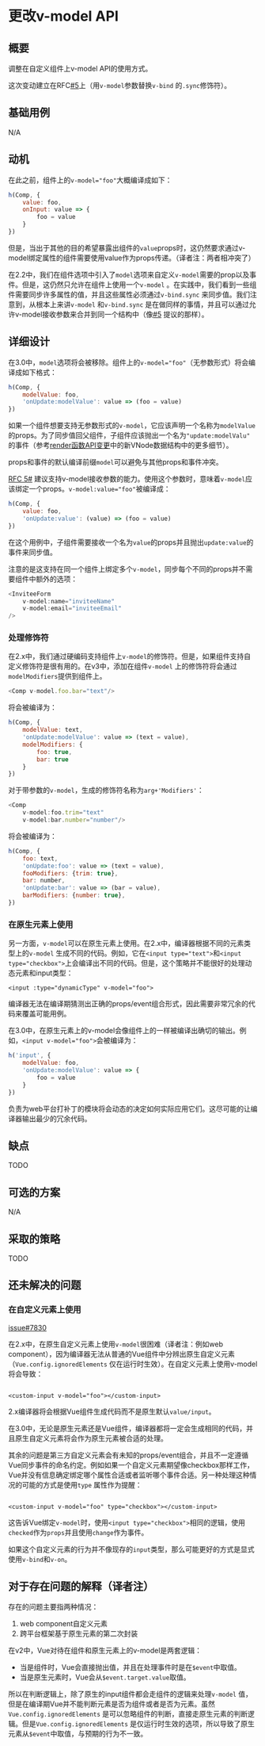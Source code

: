 # 更改v-model API

## 概要

调整在自定义组件上v-model API的使用方式。

这次变动建立在RFC[#5](/vue-ecology/rfcs/0005-replace-v-bind-sync-with-v-model-argument.md)上（用`v-model`参数替换`v-bind`
的`.sync`修饰符）。

## 基础用例

N/A

## 动机

在此之前，组件上的`v-model="foo"`大概编译成如下：

```js
h(Comp, {
    value: foo,
    onInput: value => {
        foo = value
    }
})
```

但是，当出于其他的目的希望暴露出组件的`value`props时，这仍然要求通过v-model绑定属性的组件需要使用value作为props传递。（译者注：两者相冲突了）

在2.2中，我们在组件选项中引入了`model`选项来自定义`v-model`需要的prop以及事件。但是，这仍然只允许在组件上使用一个`v-model`
。在实践中，我们看到一些组件需要同步许多属性的值，并且这些属性必须通过`v-bind.sync`
来同步值。我们注意到，从根本上来讲`v-model`
和`v-bind.sync`
是在做同样的事情，并且可以通过允许v-model接收参数来合并到同一个结构中（像[#5](/vue-ecology/rfcs/0005-replace-v-bind-sync-with-v-model-argument.md)
提议的那样）。

## 详细设计

在3.0中，`model`选项将会被移除。组件上的`v-model="foo"`（无参数形式）将会编译成如下格式：

```js
h(Comp, {
    modelValue: foo,
    'onUpdate:modelValue': value => (foo = value)
})
```

如果一个组件想要支持无参数形式的`v-model`，它应该声明一个名称为`modelValue`
的props。为了同步值回父组件，子组件应该抛出一个名为`"update:modelValu"`
的事件（参考[render函数API变更](/vue-ecology/rfcs/0008-render-function-api-change.md)中的新VNode数据结构中的更多细节）。

props和事件的默认编译前缀`model`可以避免与其他props和事件冲突。

[RFC 5#](/vue-ecology/rfcs/0005-replace-v-bind-sync-with-v-model-argument.md)
建议支持v-model接收参数的能力。使用这个参数时，意味着`v-model`应该绑定一个props。`v-model:value="foo"`被编译成：

```js
h(Comp, {
    value: foo,
    'onUpdate:value': (value) => (foo = value)
})
```

在这个用例中，子组件需要接收一个名为`value`的props并且抛出`update:value`的事件来同步值。

注意的是这支持在同一个组件上绑定多个`v-model`，同步每个不同的props并不需要组件中额外的选项：

```js
<InviteeForm
    v-model:name="inviteeName"
    v-model:email="inviteeEmail"
/>
```

### 处理修饰符

在2.x中，我们通过硬编码支持组件上`v-model`的修饰符。但是，如果组件支持自定义修饰符是很有用的。在v3中，添加在组件`v-model`
上的修饰符将会通过`modelModifiers`提供到组件上。

```js
<Comp v-model.foo.bar="text"/>

```

将会被编译为：

```js
h(Comp, {
    modelValue: text,
    'onUpdate:modelValue': value => (text = value),
    modelModifiers: {
        foo: true,
        bar: true
    }
})
```

对于带参数的`v-model`，生成的修饰符名称为`arg+'Modifiers'`：

```js
<Comp
    v-model:foo.trim="text"
    v-model:bar.number="number"/>
```

将会被编译为：

```js
h(Comp, {
    foo: text,
    'onUpdate:foo': value => (text = value),
    fooModifiers: {trim: true},
    bar: number,
    'onUpdate:bar': value => (bar = value),
    barModifiers: {number: true},
})
```

### 在原生元素上使用

另一方面，`v-model`可以在原生元素上使用。在2.x中，编译器根据不同的元素类型上的`v-model`
生成不同的代码。例如，它在`<input type="text">`和`<input type="checkbox">`上会编译出不同的代码。但是，这个策略并不能很好的处理动态元素和input类型：

```vue
<input :type="dynamicType" v-model="foo">

```

编译器无法在编译期猜测出正确的props/event组合形式，因此需要非常冗余的代码来覆盖可能用例。

在3.0中，在原生元素上的v-model会像组件上的一样被编译出确切的输出。例如，`<input v-model="foo">`会被编译为：

```js
h('input', {
    modelValue: foo,
    'onUpdate:modelValue': value => {
        foo = value
    }
})
```

负责为web平台打补丁的模块将会动态的决定如何实际应用它们。这尽可能的让编译器输出最少的冗余代码。

## 缺点

TODO

## 可选的方案

N/A

## 采取的策略

TODO

## 还未解决的问题

### 在自定义元素上使用

[issue#7830](https://github.com/vuejs/vue/issues/7830)

在2.x中，在原生自定义元素上使用`v-model`很困难（译者注：例如web
component），因为编译器无法从普通的Vue组件中分辨出原生自定义元素（`Vue.config.ignoredElements`
仅在运行时生效）。在自定义元素上使用v-model将会导致：

```vue

<custom-input v-model="foo"></custom-input>

```

2.x编译器将会根据Vue组件生成代码而不是原生默认`value/input`。

在3.0中，无论是原生元素还是Vue组件，编译器都将一定会生成相同的代码，并且原生自定义元素将会作为原生元素被合适的处理。

其余的问题是第三方自定义元素会有未知的props/event组合，并且不一定遵循Vue同步事件的命名约定。例如如果一个自定义元素期望像checkbox那样工作，Vue并没有信息确定绑定哪个属性合适或者监听哪个事件合适。另一种处理这种情况的可能的方式是使用`type`
属性作为提醒：

```vue

<custom-input v-model="foo" type="checkbox"></custom-input>

```

这告诉Vue绑定`v-model`时，使用`<input type="checkbox">`相同的逻辑，使用`checked`作为`props`并且使用`change`作为事件。

如果这个自定义元素的行为并不像现存的`input`类型，那么可能更好的方式是显式使用`v-bind`和`v-on`。

## 对于存在问题的解释（译者注）

存在的问题主要指两种情况：

1. web component自定义元素
2. 跨平台框架基于原生元素的第二次封装

在v2中，Vue对待在组件和原生元素上的v-model是两套逻辑：

- 当是组件时，Vue会直接抛出值，并且在处理事件时是在`$event`中取值。
- 当是原生元素时，Vue会从`$event.target.value`取值。

所以在判断逻辑上，除了原生的input组件都会走组件的逻辑来处理`v-model`
值，但是在编译期Vue并不能判断元素是否为组件或者是否为元素。虽然`Vue.config.ignoredElements`
是可以忽略组件的判断，直接走原生元素的判断逻辑。但是`Vue.config.ignoredElements`
是仅运行时生效的选项，所以导致了原生元素从`$event`中取值，与预期的行为不一致。
